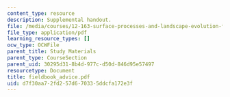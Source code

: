 ```yaml
---
content_type: resource
description: Supplemental handout.
file: /media/courses/12-163-surface-processes-and-landscape-evolution-fall-2004/d7f30aa72fd257d670335ddcfa172e3f_fieldbook_advice.pdf
file_type: application/pdf
learning_resource_types: []
ocw_type: OCWFile
parent_title: Study Materials
parent_type: CourseSection
parent_uid: 30295d31-8b4d-977c-d50d-846d95e57497
resourcetype: Document
title: fieldbook_advice.pdf
uid: d7f30aa7-2fd2-57d6-7033-5ddcfa172e3f
---
```

